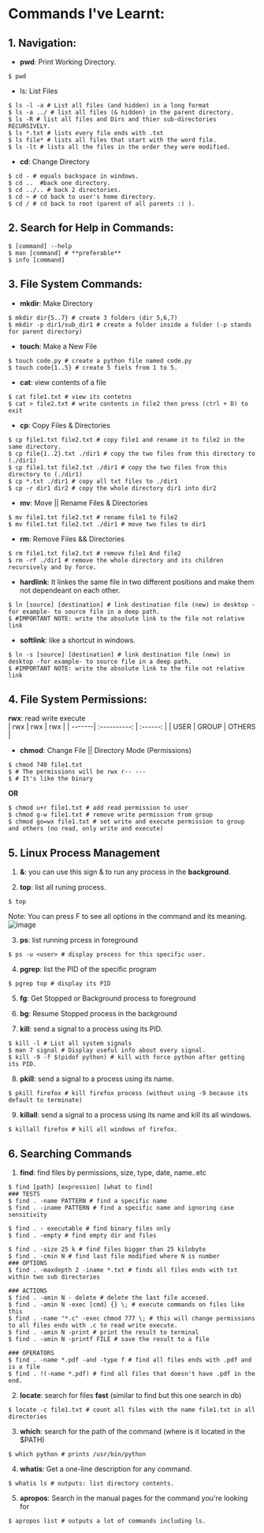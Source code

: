 # Commands I've Learnt:
##  **1. Navigation:**
* **pwd**: Print Working Directory.
``` shell
$ pwd
```

* ls: List Files
``` shell
$ ls -l -a # List all files (and hidden) in a long format
$ ls -a ../ # list all files (& hidden) in the parent directory.
$ ls -R # list all files and Dirs and thier sub-directories RECURSIVELY.
$ ls *.txt # lists every file ends with .txt
$ ls file* # lists all files that start with the word file.
$ ls -lt # lists all the files in the order they were modified.
```

* **cd**: Change Directory
``` shell
$ cd - # equals backspace in windows.
$ cd ..  #back one directory.
$ cd ../.. # back 2 directories.
$ cd ~ # cd back to user's home directory.
$ cd / # cd back to root (parent of all parents :) ).
```


## **2. Search for Help in Commands:**
``` shell
$ [command] --help
$ man [command] # **preferable**
$ info [command]
```


## **3. File System Commands:**
* **mkdir**: Make Directory
``` shell
$ mkdir dir{5..7} # create 3 folders (dir 5,6,7)
$ mkdir -p dir1/sub_dir1 # create a folder inside a folder (-p stands for parent directory)
```

* **touch**: Make a New File
``` shell
$ touch code.py # create a python file named code.py
$ touch code{1..5} # create 5 fiels from 1 to 5.
```

* **cat**: view contents of a file
```shell
$ cat file1.txt # view its contetns
$ cat > file2.txt # write contents in file2 then press (ctrl + D) to exit 
```

* **cp**: Copy Files & Directories
``` shell
$ cp file1.txt file2.txt # copy file1 and rename it to file2 in the same directory.
$ cp file{1..2}.txt ./dir1 # copy the two files from this directory to (./dir1)
$ cp file1.txt file2.txt ./dir1 # copy the two files from this directory to (./dir1)
$ cp *.txt ./dir1 # copy all txt files to ./dir1
$ cp -r dir1 dir2 # copy the whole directory dir1 into dir2
```

* **mv**: Move || Rename Files & Directories
```shell
$ mv file1.txt file2.txt # rename file1 to file2
$ mv file1.txt file2.txt ./dir1 # move two files to dir1
```

* **rm**: Remove Files && Directories
```shell
$ rm file1.txt file2.txt # remove file1 And file2
$ rm -rf ./dir1 # remove the whole directory and its children recursively and by force.
```

* **hardlink**: It linkes the same file in two different positions and make them not dependeant on each other.
```shell
$ ln [source] [destination] # link destination file (new) in desktop -for example- to source file in a deep path.
$ #IMPORTANT NOTE: write the absolute link to the file not relative link
```

* **softlink**: like a shortcut in windows.

```shell
$ ln -s [source] [destination] # link destination file (new) in desktop -for example- to source file in a deep path.
$ #IMPORTANT NOTE: write the absolute link to the file not relative link
```

## **4. File System Permissions:**

**rwx**: read write execute<br>
|  rwx   | rwx          | rwx      | 
| -------| :----------: | :------: |
| USER   | GROUP        | OTHERS   |

* **chmod**: Change File || Directory Mode (Permissions)
```shell
$ chmod 740 file1.txt
$ # The permissions will be rwx r-- ---
$ # It's like the binary
```
**OR**

```shell
$ chmod u+r file1.txt # add read permission to user
$ chmod g-w file1.txt # remove write permission from group
$ chmod go=wx file1.txt # set write and execute permission to group and others (no read, only write and execute)
```

## **5. Linux Process Management**

1. **&**: you can use this sign & to run any process in the **background**.

2. **top**: list all runing process.
```shell
$ top 
```
Note: You can press F to see all options in the command and its meaning.
![image](https://user-images.githubusercontent.com/83673888/181936458-d7905a79-e55f-4adc-92c9-6685c1b62a20.png)

3. **ps**: list running prcess in foreground 
```shell
$ ps -u <user> # display process for this specific user.
```

4. **pgrep**: list the PID of the specific program
```shell
$ pgrep top # display its PID
```

5. **fg**: Get Stopped or Background process to foreground

6. **bg**: Resume Stopped process in the background

7. **kill**: send a signal to a process using its PID.
```shell
$ kill -l # List all system signals
$ man 7 signal # Display useful info about every signal.
$ kill -9 -f $(pidof python) # kill with force python after getting its PID.
```

8. **pkill**: send a signal to a process using its name.
```shell
$ pkill firefox # kill firefox process (without using -9 because its default to terminate)
```

9. **killall**: send a signal to a process using its name and kill its all windows.
```shell
$ killall firefox # kill all windows of firefox.
```

## **6. Searching Commands**

1. **find**: find files by permissions, size, type, date, name..etc

```shell
$ find [path] [expression] [what to find]
### TESTS
$ find . -name PATTERN # find a specific name
$ find . -iname PATTERN # find a specific name and ignoring case sensitivity

$ find . - executable # find binary files only
$ find . -empty # find empty dir and files

$ find . -size 25 k # find files bigger than 25 kilobyte
$ find . -cmin N # find last file modified where N is number
### OPTIONS
$ find . -maxdepth 2 -iname *.txt # finds all files ends with txt within two sub directories

### ACTIONS
$ find . -amin N - delete # delete the last file accesed.
$ find . -amin N -exec [cmd] {} \; # execute commands on files like this
$ find . -name "*.c" -exec chmod 777 \; # this will change permissions to all files ends with .c to read write execute.
$ find . -amin N -print # print the result to terminal
$ find . -amin N -printf FILE # save the result to a file

### OPERATORS
$ find . -name *.pdf -and -type f # find all files ends with .pdf and is a file
$ find . !(-name *.pdf) # find all files that doesn't have .pdf in the end.
```
2. **locate**: search for files **fast** (similar to find but this one search in db)
```shell
$ locate -c file1.txt # count all files with the name file1.txt in all directories
```

3. **which**: search for the path of the command (where is it located in the $PATH)

```shell
$ which python # prints /usr/bin/python
```

4. **whatis**: Get a one-line description for any command.
```shell
$ whatis ls # outputs: list directory contents.
```

5. **apropos**: Search in the manual pages for the command you're looking for
```shell
$ apropos list # outputs a lot of commands including ls.
```
